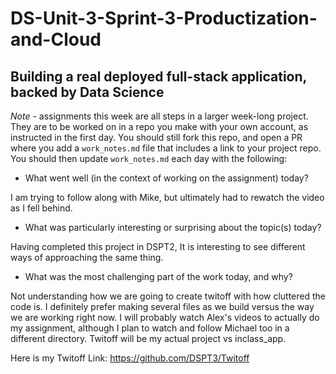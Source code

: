 # DS-Unit-3-Sprint-3-Productization-and-Cloud
Building a real deployed full-stack application, backed by Data Science
--------------------

*Note* - assignments this week are all steps in a larger week-long project. They
are to be worked on in a repo you make with your own account, as instructed in
the first day. You should still fork this repo, and open a PR where you add a
`work_notes.md` file that includes a link to your project repo. You should then
update `work_notes.md` each day with the following:

- What went well (in the context of working on the assignment) today?

I am trying to follow along with Mike, but ultimately had to rewatch the video as I fell behind.

- What was particularly interesting or surprising about the topic(s) today?

Having completed this project in DSPT2, It is interesting to see different ways of approaching the same thing. 

- What was the most challenging part of the work today, and why?

Not understanding how we are going to create twitoff with how cluttered the code is. I definitely prefer making several files
as we build versus the way we are working right now. I will probably watch Alex's videos to actually do my assignment, although
I plan to watch and follow Michael too in a different directory. Twitoff will be my actual project vs inclass_app.

Here is my Twitoff Link: https://github.com/DSPT3/Twitoff
